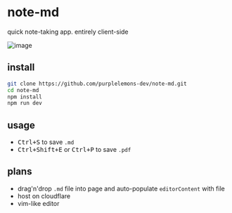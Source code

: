 # note-md

quick note-taking app. entirely client-side

![image](https://github.com/user-attachments/assets/a6806288-9422-437d-89d4-9896798ad53d)

## install

```bash
git clone https://github.com/purplelemons-dev/note-md.git
cd note-md
npm install
npm run dev
```

## usage

- <kbd>Ctrl+S</kbd> to save `.md`
- <kbd>Ctrl+Shift+E</kbd> or <kbd>Ctrl+P</kbd> to save `.pdf`

## plans

- drag'n'drop `.md` file into page and auto-populate `editorContent` with file
- host on cloudflare
- vim-like editor
